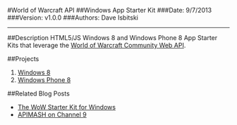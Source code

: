 #World of Warcraft API
##Windows App Starter Kit
###Date: 9/7/2013
###Version: v1.0.0
###Authors: Dave Isbitski

----------
##Description
HTML5/JS Windows 8 and Windows Phone 8 App Starter Kits that leverage the [World of Warcraft Community Web API][1].

##Projects

 1. [Windows 8][2]
 2. [Windows Phone 8 ][3]


##Related Blog Posts

 - [The WoW Starter Kit for Windows][6]
 - [APIMASH on Channel 9][10]


  [1]: http://blizzard.github.io/api-wow-docs/
  [2]: https://github.com/winappkits/WorldOfWarcraftAPI/tree/master/Windows8
  [3]: https://github.com/winappkits/WorldOfWarcraftAPI/tree/master/WindowsPhone8
  [6]: http://blogs.msdn.com/b/davedev/archive/2013/05/30/announcing-wowapi-and-apimash-free-starter-kits-for-your-windows-store-apps.aspx
 [10]: http://channel9.msdn.com/Niners/apimash